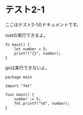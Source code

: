 # テスト2-1

ここはテスト2-1のドキュメントです。

rustの実行できるよ。

```rust,editable
fn main() {
    let number = 5;
    print!("{}", number);
}
```

goは実行できないよ。

```go,editable
package main

import "fmt"

func main() {
    number := 5;
    fmt.printf("%d", number);
}
```
